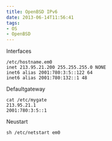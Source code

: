 ```yaml
---
title: OpenBSD IPv6
date: 2013-06-14T11:56:41
tags: 
- OS
- OpenBSD
---
```


Interfaces

    /etc/hostname.em0
    inet 213.95.21.200 255.255.255.0 NONE
    inet6 alias 2001:780:3:5::122 64
    inet6 alias 2001:780:132::1 48

Defaultgateway

    cat /etc/mygate
    213.95.21.1
    2001:780:3:5::1

Neustart

    sh /etc/netstart em0